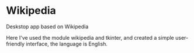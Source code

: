 # Wikipedia
Deskstop app based on Wikipedia  

Here I've used the module wikipedia and tkinter, and created a simple user-friendly interface, the language is English. 
